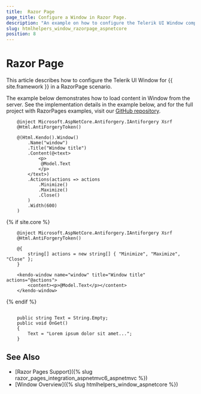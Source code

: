 ```yaml
---
title:  Razor Page
page_title: Configure a Window in Razor Page.
description: "An example on how to configure the Telerik UI Window component for {{ site.framework }} in a Razor Page."
slug: htmlhelpers_window_razorpage_aspnetcore
position: 8
---
```


# Razor Page

This article describes how to configure the Telerik UI Window for {{ site.framework }} in a RazorPage scenario.

The example below demonstrates how to load content in Window from the server. See the implementation details in the example below, and for the full project with RazorPages examples, visit our [GitHub repository](https://github.com/telerik/ui-for-aspnet-core-examples/tree/master/Telerik.Examples.RazorPages).

```tab-HtmlHelper(cshtml)  	
	@inject Microsoft.AspNetCore.Antiforgery.IAntiforgery Xsrf
	@Html.AntiForgeryToken()

	@(Html.Kendo().Window()
		.Name("window")
		.Title("Window title")
		.Content(@<text>
			<p>
             @Model.Text
			</p>        
		</text>)
		.Actions(actions => actions
			.Minimize()
			.Maximize()
			.Close()
		)   
		.Width(600)    
	)
```
{% if site.core %}
```tab-TagHelper(cshtml)
 	@inject Microsoft.AspNetCore.Antiforgery.IAntiforgery Xsrf
	@Html.AntiForgeryToken()

	@{
    	string[] actions = new string[] { "Minimize", "Maximize", "Close" };
	}

	<kendo-window name="window" title="Window title" actions="@actions">
	    <content><p>@Model.Text</p></content>
	</kendo-window>
```
{% endif %}
```tab-PageModel(cshtml.cs)      

    public string Text = String.Empty;
    public void OnGet()
    {
        Text = "Lorem ipsum dolor sit amet...";
    }
```

## See Also

* [Razor Pages Support]({% slug razor_pages_integration_aspnetmvc6_aspnetmvc %})
* [Window Overview]({% slug htmlhelpers_window_aspnetcore %})

